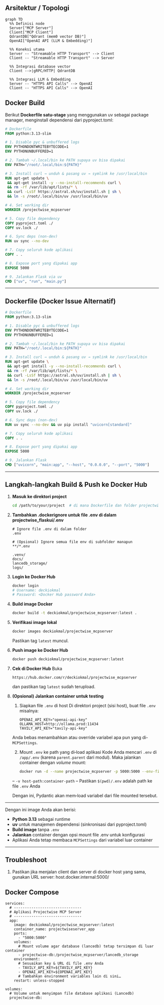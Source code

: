 ## **Arsitektur / Topologi**
```mermaid
graph TD
  %% Definisi node
  Server["MCP Server"]
  Client["MCP Client"]
  QdrantDB["Qdrant (mem0 vector DB)"]
  OpenAI["OpenAI API (LLM & Embedding)"]

  %% Koneksi utama
  Server -- "Streamable HTTP Transport" --> Client
  Client -- "Streamable HTTP Transport" --> Server

  %% Integrasi database vector
  Client -->|gRPC/HTTP| QdrantDB

  %% Integrasi LLM & Embedding
  Server -- "HTTPS API Calls" --> OpenAI
  Client -- "HTTPS API Calls" --> OpenAI
```

## Docker Build

Berikut **Dockerfile satu-stage** yang menggunakan uv sebagai package manager, meng­install dependensi dari pyproject.toml:

```dockerfile
# Dockerfile
FROM python:3.13-slim

# 1. Disable pyc & unbuffered logs
ENV PYTHONDONTWRITEBYTECODE=1
ENV PYTHONUNBUFFERED=1

# 2. Tambah ~/.local/bin ke PATH supaya uv bisa dipakai
ENV PATH="/root/.local/bin:${PATH}"

# 3. Install curl → unduh & pasang uv → symlink ke /usr/local/bin
RUN apt-get update \
 && apt-get install -y --no-install-recommends curl \
 && rm -rf /var/lib/apt/lists/* \
 && curl -LsSf https://astral.sh/uv/install.sh | sh \
 && ln -s /root/.local/bin/uv /usr/local/bin/uv

# 4. Set working dir
WORKDIR /projectwise_mcpserver

# 5. Copy file dependency
COPY pyproject.toml ./
COPY uv.lock ./

# 6. Sync deps (non-dev)
RUN uv sync --no-dev

# 7. Copy seluruh kode aplikasi
COPY . .

# 8. Expose port yang dipakai app
EXPOSE 5000

# 9. Jalankan Flask via uv
CMD ["uv", "run", "main.py"]
```

---
## Dockerfile (Docker Issue Alternatif) 

```Dockerfile
# Dockerfile
FROM python:3.13-slim

# 1. Disable pyc & unbuffered logs
ENV PYTHONDONTWRITEBYTECODE=1
ENV PYTHONUNBUFFERED=1

# 2. Tambah ~/.local/bin ke PATH supaya uv bisa dipakai
ENV PATH="/root/.local/bin:${PATH}"

# 3. Install curl → unduh & pasang uv → symlink ke /usr/local/bin
RUN apt-get update \
 && apt-get install -y --no-install-recommends curl \
 && rm -rf /var/lib/apt/lists/* \
 && curl -LsSf https://astral.sh/uv/install.sh | sh \
 && ln -s /root/.local/bin/uv /usr/local/bin/uv

# 4. Set working dir
WORKDIR /projectwise_mcpserver

# 5. Copy file dependency
COPY pyproject.toml ./
COPY uv.lock ./

# 6. Sync deps (non-dev)
RUN uv sync --no-dev && uv pip install "uvicorn[standard]"

# 7. Copy seluruh kode aplikasi
COPY . .

# 8. Expose port yang dipakai app
EXPOSE 5000

# 9. Jalankan Flask
CMD ["uvicorn", "main:app", "--host", "0.0.0.0", "--port", "5000"]
```
---

## Langkah-langkah Build & Push ke Docker Hub

1. **Masuk ke direktori project**

   ```bash
   cd /path/to/your/project  # di mana Dockerfile dan folder projectwise_flaskui/ berada
   ```

2. **Tambahkan .dockerignore untuk file .env di dalam projectwise_flaskui/.env**

   ```dockerignore
   # Ignore file .env di dalam folder
   .env

   # (Opsional) Ignore semua file env di subfolder manapun
   **/*.env

   .venv/
   docs/
   lancedb_storage/
   logs/
   ```

2. **Login ke Docker Hub**

   ```bash
   docker login
   # Username: deckiokmal
   # Password: <Docker Hub password Anda>
   ```

3. **Build image Docker**

   ```bash
   docker build -t deckiokmal/projectwise_mcpserver:latest .
   ```

4. **Verifikasi image lokal**

   ```bash
   docker images deckiokmal/projectwise_mcpserver
   ```

   Pastikan tag `latest` muncul.

5. **Push image ke Docker Hub**

   ```bash
   docker push deckiokmal/projectwise_mcpserver:latest
   ```

6. **Cek di Docker Hub**
   Buka

   ```
   https://hub.docker.com/r/deckiokmal/projectwise_mcpserver
   ```

   dan pastikan tag `latest` sudah ter­upload.

7. **(Opsional) Jalankan container untuk testing**

    1. Siapkan file `.env` di host
    Di direktori project (sisi host), buat file `.env` misalnya:

        ```
        OPENAI_API_KEY="openai-api-key"
        OLLAMA_HOST=http://ollama.prod:11434
        TAVILY_API_KEY="tavily-api-key"
        ```

    Anda bebas menambahkan atau override variabel apa pun yang di-`MCPSettings`.

    2. Mount `.env` ke path yang di‐load aplikasi
    Kode Anda mencari `.env` di `/app/.env` (karena `parent.parent` dari modul). Maka jalankan container dengan *volume* mount:

        ```bash
        docker run -d --name projectwise_mcpserver -p 5000:5000 --env-file .env deckiokmal/projectwise_mcpserver:latest
        ```

    – `-v host-path:container-path`
    – Pastikan `$(pwd)/.env` adalah path ke file `.env` Anda

    Dengan ini, Pydantic akan mem‐load variabel dari file mounted tersebut.

---

Dengan ini image Anda akan berisi:

* **Python 3.13** sebagai runtime
* **uv** untuk manajemen dependensi (sinkronisasi dari pyproject.toml)
* **Build image** tanpa `.env`
* **Jalankan** container dengan opsi mount file .env untuk konfigurasi
* Aplikasi Anda tetap membaca `MCPSettings` dari variabel luar container

---
## Troubleshoot
1. Pastikan jika menjalan client dan server di docker host yang sama, gunakan URL server: host.docker.internal:5000/


## Docker Compose

```docker-compose
services:
  # -------------------------------
  # Aplikasi Projectwise MCP Server
  # -------------------------------
  app:
    image: deckiokmal/projectwise_mcpserver:latest
    container_name: projectwiseserver_app
    ports:
      - "5000:5000"
    volumes:
      # Mount volume agar database (lancedb) tetap tersimpan di luar container
      - projectwise-db:/projectwise_mcpserver/lancedb_storage
    environment:
      # Sesuaikan key & URL di file .env Anda
      - TAVILY_API_KEY=${TAVILY_API_KEY}
      - OPENAI_API_KEY=${OPENAI_API_KEY}
      # Tambahkan environment variables lain di sini…
    restart: unless-stopped

volumes:
  # Volume untuk menyimpan file database aplikasi (Lancedb)
  projectwise-db:

```